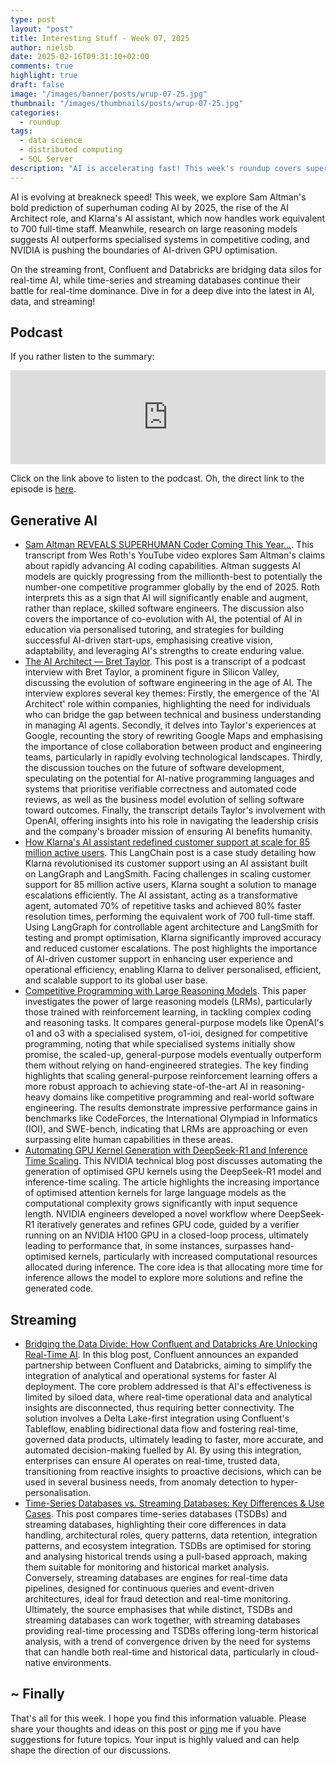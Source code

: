 ```yaml
---
type: post
layout: "post"
title: Interesting Stuff - Week 07, 2025
author: nielsb
date: 2025-02-16T09:31:10+02:00
comments: true
highlight: true
draft: false
image: "/images/banner/posts/wrup-07-25.jpg"
thumbnail: "/images/thumbnails/posts/wrup-07-25.jpg"
categories:
  - roundup
tags:
  - data science
  - distributed computing
  - SQL Server
description: "AI is accelerating fast! This week's roundup covers superhuman coding AI, the rise of the AI Architect role, and Klarna's AI assistant handling work for 700 staff. Plus, we dive into research on large reasoning models, AI-driven GPU optimisation, and how real-time data innovations are shaping the future of AI."
---
```


AI is evolving at breakneck speed! This week, we explore Sam Altman's bold prediction of superhuman coding AI by 2025, the rise of the AI Architect role, and Klarna's AI assistant, which now handles work equivalent to 700 full-time staff. Meanwhile, research on large reasoning models suggests AI outperforms specialised systems in competitive coding, and NVIDIA is pushing the boundaries of AI-driven GPU optimisation. 

On the streaming front, Confluent and Databricks are bridging data silos for real-time AI, while time-series and streaming databases continue their battle for real-time dominance. Dive in for a deep dive into the latest in AI, data, and streaming! 

<!--more-->

## Podcast

If you rather listen to the summary:

<iframe title="Interesting Stuff - Week 07, 2025" allowtransparency="true" height="150" width="100%" style="border: none; min-width: min(100%, 430px);height:150px;" scrolling="no" data-name="pb-iframe-player" src="https://www.podbean.com/player-v2/?i=7iv5f-1803131-pb&from=pb6admin&share=1&download=1&rtl=0&fonts=Arial&skin=1&font-color=auto&logo_link=episode_page&btn-skin=7" loading="lazy"></iframe>

Click on the link above to listen to the podcast. Oh, the direct link to the episode is [here](https://nielsitberglund.podbean.com/e/interesting-stuff-week-07-2025/).

## Generative AI

* [Sam Altman REVEALS SUPERHUMAN Coder Coming This Year...](https://www.youtube.com/watch?v=4Wa6St-uosY). This transcript from Wes Roth's YouTube video explores Sam Altman's claims about rapidly advancing AI coding capabilities. Altman suggests AI models are quickly progressing from the millionth-best to potentially the number-one competitive programmer globally by the end of 2025. Roth interprets this as a sign that AI will significantly enable and augment, rather than replace, skilled software engineers. The discussion also covers the importance of co-evolution with AI, the potential of AI in education via personalised tutoring, and strategies for building successful AI-driven start-ups, emphasising creative vision, adaptability, and leveraging AI's strengths to create enduring value. 
* [The AI Architect — Bret Taylor](https://www.latent.space/p/bret). This post is a transcript of a podcast interview with Bret Taylor, a prominent figure in Silicon Valley, discussing the evolution of software engineering in the age of AI. The interview explores several key themes: Firstly, the emergence of the 'AI Architect' role within companies, highlighting the need for individuals who can bridge the gap between technical and business understanding in managing AI agents. Secondly, it delves into Taylor's experiences at Google, recounting the story of rewriting Google Maps and emphasising the importance of close collaboration between product and engineering teams, particularly in rapidly evolving technological landscapes. Thirdly, the discussion touches on the future of software development, speculating on the potential for AI-native programming languages and systems that prioritise verifiable correctness and automated code reviews, as well as the business model evolution of selling software toward outcomes. Finally, the transcript details Taylor's involvement with OpenAI, offering insights into his role in navigating the leadership crisis and the company's broader mission of ensuring AI benefits humanity.
* [How Klarna's AI assistant redefined customer support at scale for 85 million active users](https://blog.langchain.dev/customers-klarna/). This LangChain post is a case study detailing how Klarna revolutionised its customer support using an AI assistant built on LangGraph and LangSmith. Facing challenges in scaling customer support for 85 million active users, Klarna sought a solution to manage escalations efficiently. The AI assistant, acting as a transformative agent, automated 70% of repetitive tasks and achieved 80% faster resolution times, performing the equivalent work of 700 full-time staff. Using LangGraph for controllable agent architecture and LangSmith for testing and prompt optimisation, Klarna significantly improved accuracy and reduced customer escalations. The post highlights the importance of AI-driven customer support in enhancing user experience and operational efficiency, enabling Klarna to deliver personalised, efficient, and scalable support to its global user base.
* [Competitive Programming with Large Reasoning Models](https://arxiv.org/pdf/2502.06807). This paper investigates the power of large reasoning models (LRMs), particularly those trained with reinforcement learning, in tackling complex coding and reasoning tasks. It compares general-purpose models like OpenAI's o1 and o3 with a specialised system, o1-ioi, designed for competitive programming, noting that while specialised systems initially show promise, the scaled-up, general-purpose models eventually outperform them without relying on hand-engineered strategies. The key finding highlights that scaling general-purpose reinforcement learning offers a more robust approach to achieving state-of-the-art AI in reasoning-heavy domains like competitive programming and real-world software engineering. The results demonstrate impressive performance gains in benchmarks like CodeForces, the International Olympiad in Informatics (IOI), and SWE-bench, indicating that LRMs are approaching or even surpassing elite human capabilities in these areas.
* [Automating GPU Kernel Generation with DeepSeek-R1 and Inference Time Scaling](https://developer.nvidia.com/blog/automating-gpu-kernel-generation-with-deepseek-r1-and-inference-time-scaling/). This NVIDIA technical blog post discusses automating the generation of optimised GPU kernels using the DeepSeek-R1 model and inference-time scaling. The article highlights the increasing importance of optimised attention kernels for large language models as the computational complexity grows significantly with input sequence length. NVIDIA engineers developed a novel workflow where DeepSeek-R1 iteratively generates and refines GPU code, guided by a verifier running on an NVIDIA H100 GPU in a closed-loop process, ultimately leading to performance that, in some instances, surpasses hand-optimised kernels, particularly with increased computational resources allocated during inference. The core idea is that allocating more time for inference allows the model to explore more solutions and refine the generated code.

## Streaming

* [Bridging the Data Divide: How Confluent and Databricks Are Unlocking Real-Time AI](https://www.confluent.io/blog/confluent-and-databricks/). In this blog post, Confluent announces an expanded partnership between Confluent and Databricks, aiming to simplify the integration of analytical and operational systems for faster AI deployment. The core problem addressed is that AI's effectiveness is limited by siloed data, where real-time operational data and analytical insights are disconnected, thus requiring better connectivity. The solution involves a Delta Lake-first integration using Confluent's Tableflow, enabling bidirectional data flow and fostering real-time, governed data products, ultimately leading to faster, more accurate, and automated decision-making fuelled by AI. By using this integration, enterprises can ensure AI operates on real-time, trusted data, transitioning from reactive insights to proactive decisions, which can be used in several business needs, from anomaly detection to hyper-personalisation.
* [Time-Series Databases vs. Streaming Databases: Key Differences & Use Cases](https://www.risingwave.com/blog/streaming-vs-time-series-database-comparison/). This post compares time-series databases (TSDBs) and streaming databases, highlighting their core differences in data handling, architectural roles, query patterns, data retention, integration patterns, and ecosystem integration. TSDBs are optimised for storing and analysing historical trends using a pull-based approach, making them suitable for monitoring and historical market analysis. Conversely, streaming databases are engines for real-time data pipelines, designed for continuous queries and event-driven architectures, ideal for fraud detection and real-time monitoring. Ultimately, the source emphasises that while distinct, TSDBs and streaming databases can work together, with streaming databases providing real-time processing and TSDBs offering long-term historical analysis, with a trend of convergence driven by the need for systems that can handle both real-time and historical data, particularly in cloud-native environments. 

## ~ Finally

That's all for this week. I hope you find this information valuable. Please share your thoughts and ideas on this post or [ping][ma] me if you have suggestions for future topics. Your input is highly valued and can help shape the direction of our discussions.

[ma]: mailto:niels.it.berglund@gmail.com
[mp]: https://blog.acolyer.org
[iq]: https://www.infoq.com/
[ew]: http://sqlonice.com/
[re]: http://blog.revolutionanalytics.com
[sqsk]: https://www.sqlskills.com
[mdaveyblog]: https://mdavey.wordpress.com/
[charlblog]: https://charlla.com/

[jovpop]: https://twitter.com/JovanPop_MSFT
[bobw]: https://twitter.com/bobwardms
[revod]: https://twitter.com/revodavid
[lonny]: https://twitter.com/sqL_handLe
[ewtw]: https://twitter.com/sqlOnIce
[buckw]: https://twitter.com/BuckWoodyMSFT
[mattw]: https://twitter.com/matthewwarren
[murba]: https://twitter.com/muratdemirbas
[daveda]: https://twitter.com/davidthecoder
[adcol]: https://twitter.com/adriancolyer
[jesrod]: https://twitter.com/jrdothoughts
[tomaz]: https://twitter.com/tomaz_tsql
[dataart]: https://twitter.com/dataartisans
[luis]: https://twitter.com/luis_de_sousa
[benstop]: https://twitter.com/benstopford
[conflu]: https://twitter.com/confluentinc
[tylert]: https://twitter.com/tyler_treat
[andrewng]: https://twitter.com/AndrewYNg
[lawr]: https://twitter.com/bytezn
[jue]: https://twitter.com/b0rk
[yan]: https://twitter.com/theburningmonk
[danny]: https://twitter.com/g9yuayon
[rmoff]: https://www.linkedin.com/in/robinmoffatt/
[ryansw]: https://twitter.com/ryanswanstrom
[pabloc]: https://twitter.com/pabloc_ds
[mklep]: https://twitter.com/martinkl
[mdavey]: https://twitter.com/matt_davey
[jboner]: https://twitter.com/jboner
[joeduff]: https://twitter.com/funcOfJoe
[charl]: https://twitter.com/charllamprecht
[dbricks]: https://twitter.com/databricks
[adsit]: https://twitter.com/SitnikAdam
[vicky]: https://twitter.com/vickyharp
[dscentral]: https://twitter.com/DataScienceCtrl
[natemc]: https://twitter.com/natemcmaster
[ads]: https://twitter.com/azuredatastudio
[travw]: https://twitter.com/radtravis
[emilk]: https://twitter.com/IsTheArchitect
[netflx]: https://netflixtechblog.com/
[hubert]: https://www.linkedin.com/in/hkdulay/
[jserra]: https://www.linkedin.com/in/jamesserra/
[lemi]: https://www.linkedin.com/in/lemimasalu/
[michael]: https://www.linkedin.com/in/michaeladrianjohnson/
